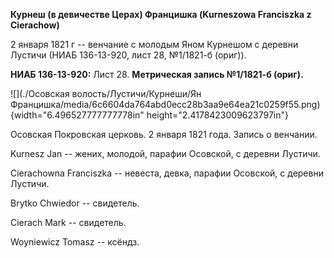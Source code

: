 **Курнеш (в девичестве Церах) Францишка (Kurneszowa Franciszka z
Cierachow)**

2 января 1821 г -- венчание с молодым Яном Курнешом с деревни Лустичи
(НИАБ 136-13-920, лист 28, №1/1821-б (ориг)).

**НИАБ 136-13-920:** Лист 28. **Метрическая запись №1/1821-б (ориг).**

![](./Осовская волость/Лустичи/Курнеши/Ян Францишка/media/6c6604da764abd0ecc28b3aa9e64ea21c0259f55.png){width="6.496527777777778in"
height="2.4178423009623797in"}

Осовская Покровская церковь. 2 января 1821 года. Запись о венчании.

Kurnesz Jan -- жених, молодой, парафии Осовской, с деревни Лустичи.

Cierachowna Franciszka -- невеста, девка, парафии Осовской, с деревни
Лустичи.

Brytko Chwiedor -- свидетель.

Cierach Mark -- свидетель.

Woyniewicz Tomasz -- ксёндз.
